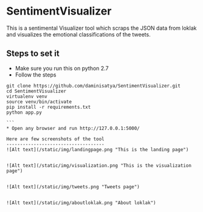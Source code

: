 # SentimentVisualizer

This is a sentimental Visualizer tool which scraps the JSON data from loklak and visualizes the emotional classifications of the tweets.


Steps to set it 
---------------
* Make sure you run this on python 2.7
* Follow the steps

````
git clone https://github.com/daminisatya/SentimentVisualizer.git
cd SentimentVisualizer
virtualenv venv
source venv/bin/activate
pip install -r requirements.txt
python app.py

```
* Open any browser and run http://127.0.0.1:5000/

Here are few screenshots of the tool 
------------------------------------
![Alt text](/static/img/landingpage.png "This is the landing page")


![Alt text](/static/img/visualization.png "This is the visualization page")


![Alt text](/static/img/tweets.png "Tweets page")


![Alt text](/static/img/aboutloklak.png "About loklak")



